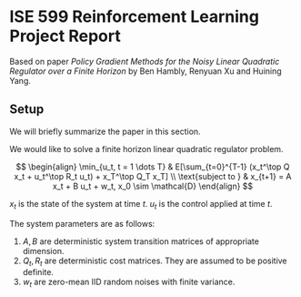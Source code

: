 # ISE 599 Reinforcement Learning Project Report

Based on paper _Policy Gradient Methods for the Noisy Linear Quadratic Regulator over a Finite Horizon_ by Ben Hambly, Renyuan Xu and Huining Yang.

## Setup

We will briefly summarize the paper in this section.

We would like to solve a finite horizon linear quadratic regulator problem.

$$
\begin{align}
\min_{u_t, t = 1 \dots T} & E[\sum_{t=0}^{T-1} (x_t^\top Q x_t + u_t^\top R_t u_t) + x_T^\top Q_T x_T] \\
\text{subject to } & x_{t+1} = A x_t + B u_t + w_t, x_0 \sim \mathcal{D}
\end{align}
$$

$x_t$ is the state of the system at time $t$. $u_t$ is the control applied at time $t$.

The system parameters are as follows:
1. $A, B$ are deterministic system transition matrices of appropriate dimension.
2. $Q_t, R_t$ are deterministic cost matrices. They are assumed to be positive definite.
3. $w_t$ are zero-mean IID random noises with finite variance.

